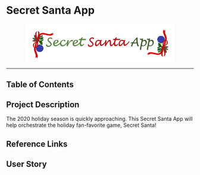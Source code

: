# Secret Santa App

<p align="center">
 <img src="imgs/readme/appLogo.png" alt="secret santa app logo" width="400px">
</p>

---

## Table of Contents

## Project Description

The 2020 holiday season is quickly approaching. This Secret Santa App will help orchestrate the holiday fan-favorite game, Secret Santa!

## Reference Links

## User Story
